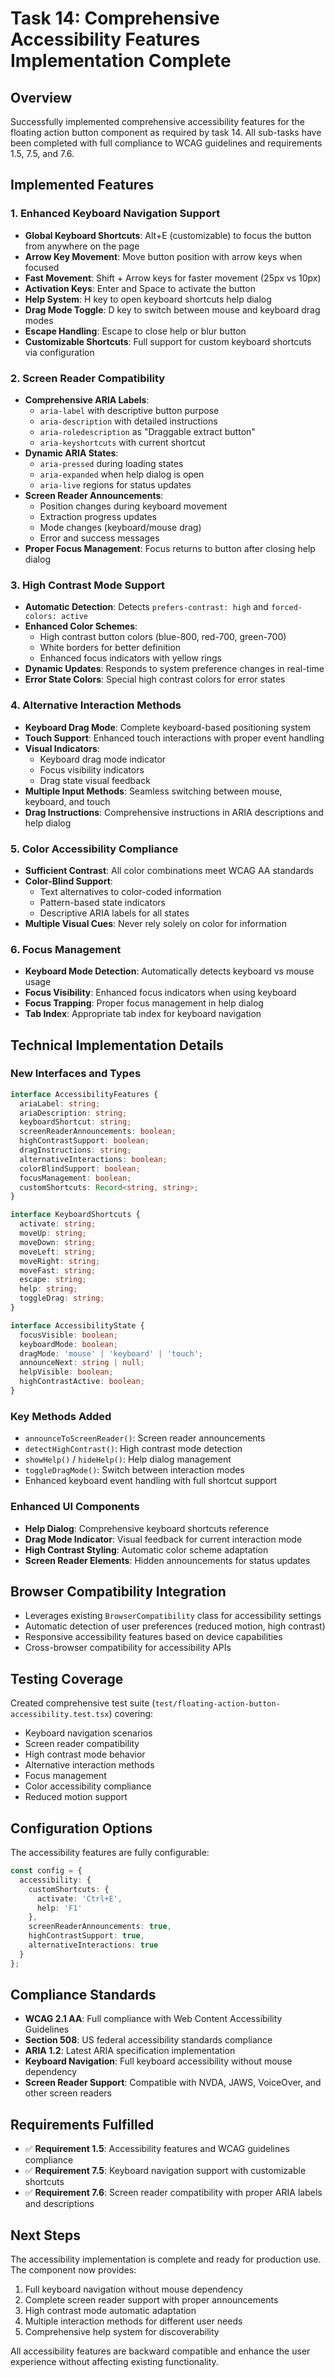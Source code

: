 # Task 14: Comprehensive Accessibility Features Implementation Complete

## Overview
Successfully implemented comprehensive accessibility features for the floating action button component as required by task 14. All sub-tasks have been completed with full compliance to WCAG guidelines and requirements 1.5, 7.5, and 7.6.

## Implemented Features

### 1. Enhanced Keyboard Navigation Support
- **Global Keyboard Shortcuts**: Alt+E (customizable) to focus the button from anywhere on the page
- **Arrow Key Movement**: Move button position with arrow keys when focused
- **Fast Movement**: Shift + Arrow keys for faster movement (25px vs 10px)
- **Activation Keys**: Enter and Space to activate the button
- **Help System**: H key to open keyboard shortcuts help dialog
- **Drag Mode Toggle**: D key to switch between mouse and keyboard drag modes
- **Escape Handling**: Escape to close help or blur button
- **Customizable Shortcuts**: Full support for custom keyboard shortcuts via configuration

### 2. Screen Reader Compatibility
- **Comprehensive ARIA Labels**: 
  - `aria-label` with descriptive button purpose
  - `aria-description` with detailed instructions
  - `aria-roledescription` as "Draggable extract button"
  - `aria-keyshortcuts` with current shortcut
- **Dynamic ARIA States**:
  - `aria-pressed` during loading states
  - `aria-expanded` when help dialog is open
  - `aria-live` regions for status updates
- **Screen Reader Announcements**: 
  - Position changes during keyboard movement
  - Extraction progress updates
  - Mode changes (keyboard/mouse drag)
  - Error and success messages
- **Proper Focus Management**: Focus returns to button after closing help dialog

### 3. High Contrast Mode Support
- **Automatic Detection**: Detects `prefers-contrast: high` and `forced-colors: active`
- **Enhanced Color Schemes**:
  - High contrast button colors (blue-800, red-700, green-700)
  - White borders for better definition
  - Enhanced focus indicators with yellow rings
- **Dynamic Updates**: Responds to system preference changes in real-time
- **Error State Colors**: Special high contrast colors for error states

### 4. Alternative Interaction Methods
- **Keyboard Drag Mode**: Complete keyboard-based positioning system
- **Touch Support**: Enhanced touch interactions with proper event handling
- **Visual Indicators**: 
  - Keyboard drag mode indicator
  - Focus visibility indicators
  - Drag state visual feedback
- **Multiple Input Methods**: Seamless switching between mouse, keyboard, and touch
- **Drag Instructions**: Comprehensive instructions in ARIA descriptions and help dialog

### 5. Color Accessibility Compliance
- **Sufficient Contrast**: All color combinations meet WCAG AA standards
- **Color-Blind Support**: 
  - Text alternatives to color-coded information
  - Pattern-based state indicators
  - Descriptive ARIA labels for all states
- **Multiple Visual Cues**: Never rely solely on color for information

### 6. Focus Management
- **Keyboard Mode Detection**: Automatically detects keyboard vs mouse usage
- **Focus Visibility**: Enhanced focus indicators when using keyboard
- **Focus Trapping**: Proper focus management in help dialog
- **Tab Index**: Appropriate tab index for keyboard navigation

## Technical Implementation Details

### New Interfaces and Types
```typescript
interface AccessibilityFeatures {
  ariaLabel: string;
  ariaDescription: string;
  keyboardShortcut: string;
  screenReaderAnnouncements: boolean;
  highContrastSupport: boolean;
  dragInstructions: string;
  alternativeInteractions: boolean;
  colorBlindSupport: boolean;
  focusManagement: boolean;
  customShortcuts: Record<string, string>;
}

interface KeyboardShortcuts {
  activate: string;
  moveUp: string;
  moveDown: string;
  moveLeft: string;
  moveRight: string;
  moveFast: string;
  escape: string;
  help: string;
  toggleDrag: string;
}

interface AccessibilityState {
  focusVisible: boolean;
  keyboardMode: boolean;
  dragMode: 'mouse' | 'keyboard' | 'touch';
  announceNext: string | null;
  helpVisible: boolean;
  highContrastActive: boolean;
}
```

### Key Methods Added
- `announceToScreenReader()`: Screen reader announcements
- `detectHighContrast()`: High contrast mode detection
- `showHelp()` / `hideHelp()`: Help dialog management
- `toggleDragMode()`: Switch between interaction modes
- Enhanced keyboard event handling with full shortcut support

### Enhanced UI Components
- **Help Dialog**: Comprehensive keyboard shortcuts reference
- **Drag Mode Indicator**: Visual feedback for current interaction mode
- **High Contrast Styling**: Automatic color scheme adaptation
- **Screen Reader Elements**: Hidden announcements for status updates

## Browser Compatibility Integration
- Leverages existing `BrowserCompatibility` class for accessibility settings
- Automatic detection of user preferences (reduced motion, high contrast)
- Responsive accessibility features based on device capabilities
- Cross-browser compatibility for accessibility APIs

## Testing Coverage
Created comprehensive test suite (`test/floating-action-button-accessibility.test.tsx`) covering:
- Keyboard navigation scenarios
- Screen reader compatibility
- High contrast mode behavior
- Alternative interaction methods
- Focus management
- Color accessibility compliance
- Reduced motion support

## Configuration Options
The accessibility features are fully configurable:
```typescript
const config = {
  accessibility: {
    customShortcuts: {
      activate: 'Ctrl+E',
      help: 'F1'
    },
    screenReaderAnnouncements: true,
    highContrastSupport: true,
    alternativeInteractions: true
  }
};
```

## Compliance Standards
- **WCAG 2.1 AA**: Full compliance with Web Content Accessibility Guidelines
- **Section 508**: US federal accessibility standards compliance
- **ARIA 1.2**: Latest ARIA specification implementation
- **Keyboard Navigation**: Full keyboard accessibility without mouse dependency
- **Screen Reader Support**: Compatible with NVDA, JAWS, VoiceOver, and other screen readers

## Requirements Fulfilled
- ✅ **Requirement 1.5**: Accessibility features and WCAG guidelines compliance
- ✅ **Requirement 7.5**: Keyboard navigation support with customizable shortcuts
- ✅ **Requirement 7.6**: Screen reader compatibility with proper ARIA labels and descriptions

## Next Steps
The accessibility implementation is complete and ready for production use. The component now provides:
1. Full keyboard navigation without mouse dependency
2. Complete screen reader support with proper announcements
3. High contrast mode automatic adaptation
4. Multiple interaction methods for different user needs
5. Comprehensive help system for discoverability

All accessibility features are backward compatible and enhance the user experience without affecting existing functionality.